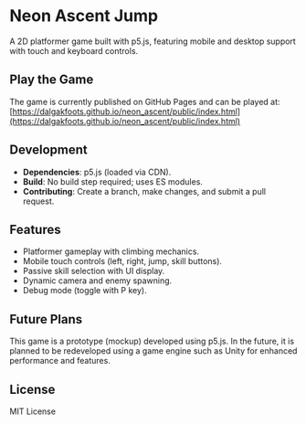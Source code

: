 # Neon Ascent Jump

A 2D platformer game built with p5.js, featuring mobile and desktop support with touch and keyboard controls.

## Play the Game

The game is currently published on GitHub Pages and can be played at:  
[https://dalgakfoots.github.io/neon_ascent/public/index.html](https://dalgakfoots.github.io/neon_ascent/public/index.html)

## Development

- **Dependencies**: p5.js (loaded via CDN).
- **Build**: No build step required; uses ES modules.
- **Contributing**: Create a branch, make changes, and submit a pull request.

## Features

- Platformer gameplay with climbing mechanics.
- Mobile touch controls (left, right, jump, skill buttons).
- Passive skill selection with UI display.
- Dynamic camera and enemy spawning.
- Debug mode (toggle with P key).

## Future Plans

This game is a prototype (mockup) developed using p5.js. In the future, it is planned to be redeveloped using a game engine such as Unity for enhanced performance and features.

## License

MIT License
